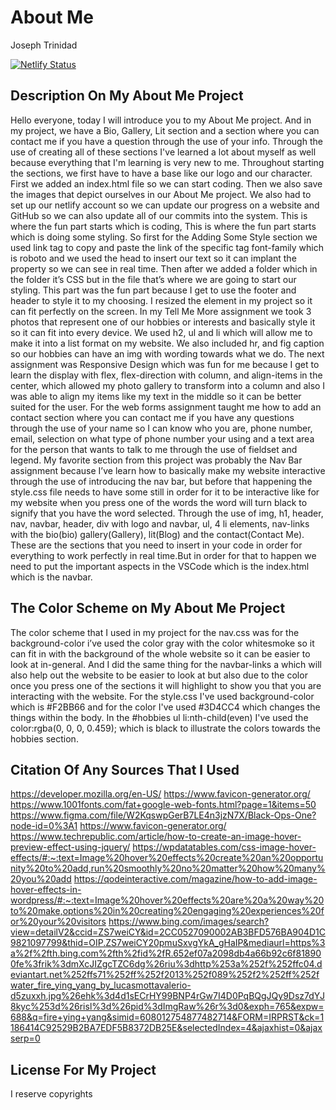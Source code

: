 # About Me


Joseph Trinidad


[![Netlify Status](https://api.netlify.com/api/v1/badges/70ab91a6-cd4c-443c-a540-f116fb4e5cb0/deploy-status)](https://app.netlify.com/sites/upbeat-mayer-903b22/deploys)


## **Description On My About Me Project**

Hello everyone, today I will introduce you to my About Me project. And in my project, we have a Bio, Gallery, Lit section and a section where you can contact me if you have a question through the use of your info. Through the use of creating all of these sections I've learned a lot about myself as well because everything that I'm learning is very new to me. Throughout starting the sections, we first have to have a base like our logo and our character. First we added an index.html file so we can start coding. Then we also save the images that depict ourselves in our About Me project. We also had to set up our netlify account so we can update our progress on a website and GitHub so we can also update all of our commits into the system. 
This is where the fun part starts which is coding, This is where the fun part starts which is doing some styling. So first for the Adding Some Style section we used link tag to copy and paste the link of the specific tag font-family which is roboto and we used the head to insert our text so it can implant the property so we can see in real time. Then after we added a folder which in the folder it’s CSS but in the file that’s where we are going to start our styling. This part was the fun part because I get to use the footer and header to style it to my choosing. I resized the element in my project so it can fit perfectly on the screen. In my Tell Me More assignment we took 3 photos that represent one of our hobbies or interests and basically style it so it can fit into every device. 
We used h2, ul and li which will allow me to make it into a list format on my website. We also included hr, and fig caption so our hobbies can have an img with wording towards what we do. The next assignment was Responsive Design which was fun for me because I get to learn the display with flex, flex-direction with column, and align-items in the center, which allowed my photo gallery to transform into a column and also I was able to align my items like my text in the middle so it can be better suited for the user. For the web forms assignment taught me how to add an contact section where you can contact me if you have any questions through the use of your name so I can know who you are, phone number, email, selection on what type of phone number your using and a text area for the person that wants to talk to me through the use of fieldset and legend. My favorite section from this project was probably the Nav Bar assignment because I’ve learn how to basically make my website interactive through the use of introducing the nav bar, but before that happening the style.css file needs to have some still in order for it to be interactive like for my website when you press one of the words the word will turn black to signify that you have the word selected. Through the use of img, h1, header, nav, navbar, header, div with logo and navbar, ul, 4 li elements, nav-links with the bio(bio) gallery(Gallery), lit(Blog) and the contact(Contact Me). These are the sections that you need to insert in your code in order for everything to work perfectly in real time.But in order for that to happen we need to put the important aspects in the VSCode which is the index.html which is the navbar.

## **The Color Scheme on My About Me Project** 

The color scheme that I used in my project for the nav.css was for the background-color i’ve used the color gray with the color whitesmoke so it can fit in with the background of the whole website so it can be easier to look at in-general. And I did the same thing for the navbar-links a which will also help out the website to be easier to look at but also due to the color once you press one of the sections it will highlight to show you that you are interacting with the website. For the style.css I've used background-color which is #F2BB66 and for the color I've used #3D4CC4 which changes the things within the body. In the #hobbies ul li:nth-child(even) I've used the color:rgba(0, 0, 0, 0.459); which is black to illustrate the colors towards the hobbies section.

## **Citation Of Any Sources That I Used**
https://developer.mozilla.org/en-US/
https://www.favicon-generator.org/
https://www.1001fonts.com/fat+google-web-fonts.html?page=1&items=50
https://www.figma.com/file/W2KqswpGerB7LE4n3jzN7X/Black-Ops-One?node-id=0%3A1
https://www.favicon-generator.org/
https://www.techrepublic.com/article/how-to-create-an-image-hover-preview-effect-using-jquery/
https://wpdatatables.com/css-image-hover-effects/#:~:text=Image%20hover%20effects%20create%20an%20opportunity%20to%20add,run%20smoothly%20no%20matter%20how%20many%20you%20add
https://qodeinteractive.com/magazine/how-to-add-image-hover-effects-in-wordpress/#:~:text=Image%20hover%20effects%20are%20a%20way%20to%20make,options%20in%20creating%20engaging%20experiences%20for%20your%20visitors
https://www.bing.com/images/search?view=detailV2&ccid=ZS7weiCY&id=2CC0527090002AB3BFD576BA904D1C9821097799&thid=OIP.ZS7weiCY20pmuSxvgYkA_gHaIP&mediaurl=https%3a%2f%2fth.bing.com%2fth%2fid%2fR.652ef07a2098db4a66b92c6f818900fe%3frik%3dmXcJIZgcTZC6dg%26riu%3dhttp%253a%252f%252ffc04.deviantart.net%252ffs71%252ff%252f2013%252f089%252f2%252ff%252fwater_fire_ying_yang_by_lucasmottavalerio-d5zuxxh.jpg%26ehk%3d4d1sECrHY99BNP4rGw7I4D0PqBQgJQy9Dsz7dYJ8kyc%253d%26risl%3d%26pid%3dImgRaw%26r%3d0&exph=765&expw=688&q=fire+ying+yang&simid=608012754877482714&FORM=IRPRST&ck=1186414C92529B2BA7EDF5B8372DB25E&selectedIndex=4&ajaxhist=0&ajaxserp=0


## **License For My Project**

I reserve copyrights













